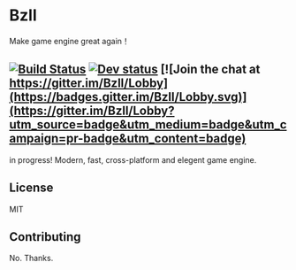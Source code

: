 # Bzll 
Make game engine great again！

[![Build Status](https://travis-ci.org/whatever1992/Bzll.svg?branch=master)](https://travis-ci.org/whatever1992/Bzll)
[![Dev status](https://ci.appveyor.com/api/projects/status/nunldyhuvrfk4wtn/branch/dev?svg=true)](https://ci.appveyor.com/project/whatever1992/bzll/branch/master)
[![Join the chat at https://gitter.im/Bzll/Lobby](https://badges.gitter.im/Bzll/Lobby.svg)](https://gitter.im/Bzll/Lobby?utm_source=badge&utm_medium=badge&utm_campaign=pr-badge&utm_content=badge)
--- 
in progress! Modern, fast, cross-platform and elegent game engine.


## License
MIT

## Contributing
No. Thanks.
